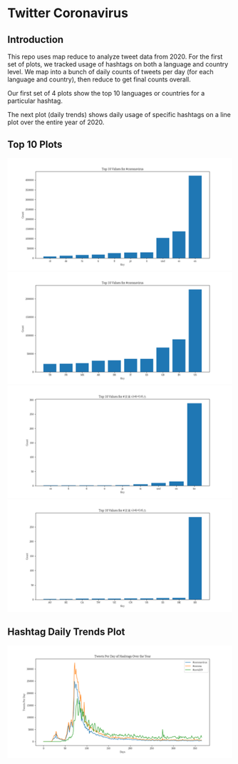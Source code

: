 # Twitter Coronavirus
## Introduction
This repo uses map reduce to analyze tweet data from 2020. For the first set of plots, we tracked usage of hashtags on both a language and country level. We map into a bunch of daily counts of tweets per day (for each language and country), then reduce to get final counts overall.

Our first set of 4 plots show the top 10 languages or countries for a particular hashtag.

The next plot (daily trends) shows daily usage of specific hashtags on a line plot over the entire year of 2020.

## Top 10 Plots
![lang1](https://github.com/dchen327/twitter_coronavirus/blob/master/src/lang1.png?raw=true)
![country1](https://github.com/dchen327/twitter_coronavirus/blob/master/src/country1.png?raw=true)
![lang2](https://github.com/dchen327/twitter_coronavirus/blob/master/src/lang2.png?raw=true)
![country2](https://github.com/dchen327/twitter_coronavirus/blob/master/src/country2.png?raw=true)

## Hashtag Daily Trends Plot
![langtrends](https://github.com/dchen327/twitter_coronavirus/blob/master/src/lang_trends.png?raw=true)
